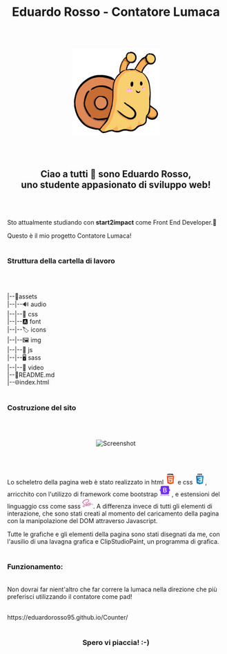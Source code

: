 <h1 align="center">Eduardo Rosso - Contatore Lumaca</h1>
</br> </br>

<p align="center">
  <img src="./assets/img/snail.gif" alt="Logo" width="200">  
</p>

</br> </br>

<h2 align="center">Ciao a tutti 👋 sono Eduardo Rosso,</br>uno studente appasionato di sviluppo web!</h2> </br> </br>


Sto attualmente studiando con **start2impact** come Front End Developer.📖

<p align="left">Questo è il mio progetto Contatore Lumaca!</>
</br> </br>


<h3 align="left">Struttura della cartella di lavoro</h3> </br> </br>

|--📁assets</br>
|--|--🔊 audio</br>
|--|--🎨 css</br>
|--|--🅰️ font</br>
|--|--🏷️ icons</br>
|--|--🖼️ img</br>
|--|--📝 js</br>
|--|--🖥️ sass</br>
|--|--🎥 video</br>
|--📖README.md</br>
|--🌐index.html
</br></br>

<h3 align="left">Costruzione del sito</h3> 
</br></br>

<p align="center">
  <img src="./assets/img/Screenshot.png" alt="Screenshot">  
</p>
</br></br>

<p align="left">Lo scheletro della pagina web è stato realizzato in html <img src="https://raw.githubusercontent.com/devicons/devicon/master/icons/html5/html5-original-wordmark.svg" alt="html5" width="25" height="25"/> e css <img src="https://raw.githubusercontent.com/devicons/devicon/master/icons/css3/css3-original-wordmark.svg" alt="css3" width="25" height="25"/>, arricchito con l'utilizzo di framework come bootstrap <img src="https://raw.githubusercontent.com/devicons/devicon/master/icons/bootstrap/bootstrap-plain-wordmark.svg" alt="bootstrap" width="25" height="25"/> , e estensioni del linguaggio css come sass <img src="https://raw.githubusercontent.com/devicons/devicon/master/icons/sass/sass-original.svg" alt="sass" width="25" height="25"/>.
A differenza invece di tutti gli elementi di interazione, che sono stati creati al momento del caricamento della pagina con la manipolazione del DOM attraverso Javascript. 

Tutte le grafiche e gli elementi della pagina sono stati disegnati da me, con l'ausilio di una lavagna grafica e ClipStudioPaint, un programma di grafica.
</br></br>

<h3 align="left">Funzionamento:</h3>
</br>
Non dovrai far nient'altro che far correre la lumaca nella direzione che più preferisci utilizzando il contatore come pad!
</p></br>
https://eduardorosso95.github.io/Counter/
</br></br>


<h3 align="center">Spero vi piaccia! :-)</h3> </br></br>





